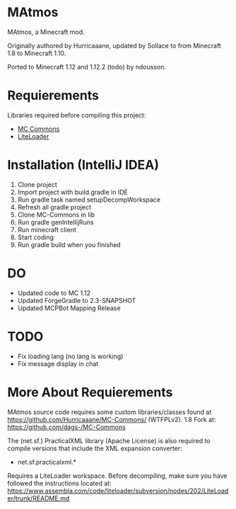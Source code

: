 # MAtmos

MAtmos, a Minecraft mod.

Originally authored by Hurricaaane, updated by Sollace to from Minecraft 1.8 to Minecraft 1.10.

Ported to Minecraft 1.12 and 1.12.2 (todo) by ndousson.

# Requierements

Libraries required before compiling this project:

- [MC Commons](https://github.com/Sollace/MC-Commons)
- [LiteLoader](http://www.liteloader.com/)

# Installation (IntelliJ IDEA)

1. Clone project
2. Import project with build.gradle in IDE
3. Run gradle task named setupDecompWorkspace
4. Refresh all gradle project
5. Clone MC-Commons in lib
6. Run gradle genIntellijRuns
7. Run minecraft client
8. Start coding
9. Run gradle build when you finished

# DO

- Updated code to MC 1.12
- Updated ForgeGradle to 2.3-SNAPSHOT
- Updated MCPBot Mapping Release

# TODO

- Fix loading lang (no lang is working)
- Fix message display in chat

# More About Requierements

MAtmos source code requires some custom libraries/classes found at https://github.com/Hurricaaane/MC-Commons/ (WTFPLv2).
1.8 Fork at: https://github.com/dags-/MC-Commons

The (net.sf.) PracticalXML library (Apache License) is also required to compile versions that include the XML expansion converter:
- net.sf.practicalxml.*

Requires a LiteLoader workspace. Before decompiling, make sure you have followed the instructions located at:
https://www.assembla.com/code/liteloader/subversion/nodes/202/LiteLoader/trunk/README.md
